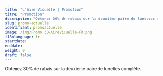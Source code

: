 ```yaml
---
title: "L'Aire Visuelle | Promotion"
titre: "Promotion"
description: "Obtenez 30% de rabais sur la deuxième paire de lunettes complète."
slug: promo-actuelle
identifiant: promoactuelle
image: /img/Promo 30-AireVisuelle-FR.png
i18nlanguage: fr
startdate: 
enddate:
weight: 0
draft: false
---
```


Obtenez 30% de rabais sur la deuxième paire de lunettes complète.